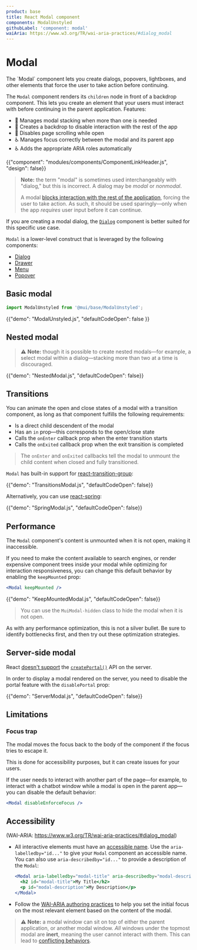 ```yaml
---
product: base
title: React Modal component
components: ModalUnstyled
githubLabel: 'component: modal'
waiAria: https://www.w3.org/TR/wai-aria-practices/#dialog_modal
---
```


# Modal

<p class="description">The `Modal` component lets you create dialogs, popovers, lightboxes, and other elements that force the user to take action before continuing.</p>

The `Modal` component renders its `children` node in front of a backdrop component. This lets you create an element that your users must interact with before continuing in the parent application.
Features:

- 💄 Manages modal stacking when more than one is needed
- 🔐 Creates a backdrop to disable interaction with the rest of the app
- 🔐 Disables page scrolling while open
- ♿️ Manages focus correctly between the modal and its parent app
- ♿️ Adds the appropriate ARIA roles automatically

{{"component": "modules/components/ComponentLinkHeader.js", "design": false}}

> **Note:** the term "modal" is sometimes used interchangeably with "dialog," but this is incorrect.
> A dialog may be _modal_ or _nonmodal_.
> 
> A modal [blocks interaction with the rest of the application](https://en.wikipedia.org/wiki/Modal_window), forcing the user to take action.
> As such, it should be used sparingly—only when the app _requires_ user input before it can continue.

If you are creating a modal dialog, the [`Dialog`](/material-ui/dialog/) component is better suited for this specific use case.

`Modal` is a lower-level construct that is leveraged by the following components:

- [Dialog](/material-ui/react-dialog/)
- [Drawer](/material-ui/react-drawer/)
- [Menu](/material-ui/react-menu/)
- [Popover](/material-ui/react-popover/)

## Basic modal

```js
import ModalUnstyled from '@mui/base/ModalUnstyled';
```

{{"demo": "ModalUnstyled.js", "defaultCodeOpen": false }}

## Nested modal

> ⚠ **Note:** though it is possible to create nested modals—for example, a select modal within a dialog—stacking more than two at a time is discouraged.

{{"demo": "NestedModal.js", "defaultCodeOpen": false}}

## Transitions

You can animate the open and close states of a modal with a transition component, as long as that component fulfills the following requirements:

- Is a direct child descendent of the modal
- Has an `in` prop—this corresponds to the open/close state
- Calls the `onEnter` callback prop when the enter transition starts
- Calls the `onExited` callback prop when the exit transition is completed
> The `onEnter` and `onExited` callbacks tell the modal to unmount the child content when closed and fully transitioned.

`Modal` has built-in support for [react-transition-group](https://github.com/reactjs/react-transition-group):

{{"demo": "TransitionsModal.js", "defaultCodeOpen": false}}

Alternatively, you can use [react-spring](https://github.com/pmndrs/react-spring):

{{"demo": "SpringModal.js", "defaultCodeOpen": false}}

## Performance

The `Modal` component's content is unmounted when it is not open, making it inaccessible.

If you need to make the content available to search engines, or render expensive component trees inside your modal while optimizing for interaction responsiveness, you can change this default behavior by enabling the `keepMounted` prop:

```jsx
<Modal keepMounted />
```

{{"demo": "KeepMountedModal.js", "defaultCodeOpen": false}}

> You can use the `MuiModal-hidden` class to hide the modal when it is not open.

As with any performance optimization, this is not a silver bullet.
Be sure to identify bottlenecks first, and then try out these optimization strategies.

## Server-side modal

React [doesn't support](https://github.com/facebook/react/issues/13097) the [`createPortal()`](https://reactjs.org/docs/portals.html) API on the server.

In order to display a modal rendered on the server, you need to disable the portal feature with the `disablePortal` prop:

{{"demo": "ServerModal.js", "defaultCodeOpen": false}}

## Limitations

### Focus trap

The modal moves the focus back to the body of the component if the focus tries to escape it.

This is done for accessibility purposes, but it can create issues for your users.

If the user needs to interact with another part of the page—for example, to interact with a chatbot window while a modal is open in the parent app—you can disable the default behavior:

```jsx
<Modal disableEnforceFocus />
```

## Accessibility

(WAI-ARIA: https://www.w3.org/TR/wai-aria-practices/#dialog_modal)

- All interactive elements must have an [accessible name](https://developer.mozilla.org/en-US/docs/Web/Accessibility/ARIA/Attributes/aria-labelledby). Use the `aria-labelledby="id..."` to give your `Modal` component an accessible name.
  You can also use `aria-describedby="id..."` to provide a description of the `Modal`:

  ```jsx
  <Modal aria-labelledby="modal-title" aria-describedby="modal-description">
    <h2 id="modal-title">My Title</h2>
    <p id="modal-description">My Description</p>
  </Modal>
  ```

- Follow the [WAI-ARIA authoring practices](https://www.w3.org/TR/wai-aria-practices/examples/dialog-modal/dialog.html) to help you set the initial focus on the most relevant element based on the content of the modal.
> ⚠ **Note:** a modal window can sit on top of either the parent application, or another modal window. _All_ windows under the topmost modal are **inert**, meaning the user cannot interact with them. This can lead to [conflicting behaviors](#focus-trap).
